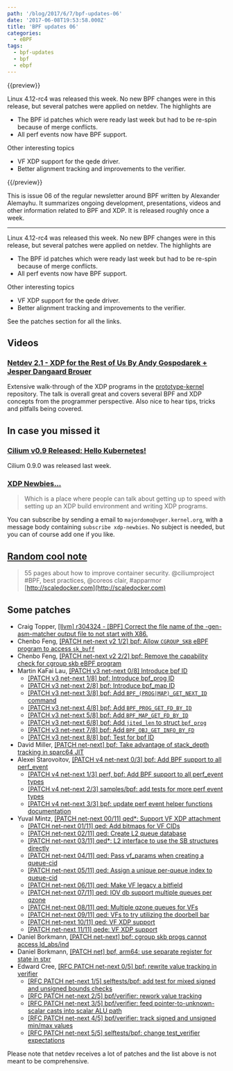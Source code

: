```yaml
---
path: '/blog/2017/6/7/bpf-updates-06'
date: '2017-06-08T19:53:58.000Z'
title: 'BPF updates 06'
categories:
  - eBPF
tags:
  - bpf-updates
  - bpf
  - ebpf
---
```


{{preview}}

Linux 4.12-rc4 was released this week. No new BPF changes were in this release, but several patches were applied on netdev. The highlights are

- The BPF id patches which were ready last week but had to be re-spin because of merge conflicts.
- All perf events now have BPF support.

Other interesting topics

- VF XDP support for the qede driver.
- Better alignment tracking and improvements to the verifier.

{{/preview}}

This is issue 06 of the regular newsletter around BPF written by Alexander Alemayhu. It summarizes ongoing development, presentations, videos and other information related to BPF and XDP. It is released roughly once a week.

---

Linux 4.12-rc4 was released this week. No new BPF changes were in this release, but several patches were applied on netdev. The highlights are

- The BPF id patches which were ready last week but had to be re-spin because of merge conflicts.
- All perf events now have BPF support.

Other interesting topics

- VF XDP support for the qede driver.
- Better alignment tracking and improvements to the verifier.

See the patches section for all the links.

## Videos

### [Netdev 2.1 - XDP for the Rest of Us By Andy Gospodarek + Jesper Dangaard Brouer](https://youtu.be/iBkR4gvjxtE)

Extensive walk-through of the XDP programs in the [prototype-kernel](https://github.com/netoptimizer/prototype-kernel) repository. The talk is overall great and covers several BPF and XDP concepts from the programmer perspective. Also nice to hear tips, tricks and pitfalls being covered.

## In case you missed it

### [Cilium v0.9 Released: Hello Kubernetes!](https://www.cilium.io/blog/2017/5/31/cilium-v09-released-hello-kubernetes)

Cilium 0.9.0 was released last week.

### [XDP Newbies...](https://www.mail-archive.com/netdev@vger.kernel.org/msg162375.html)

> Which is a place where people can talk about getting up to speed with setting up an XDP build environment and writing XDP programs.

You can subscribe by sending a email to `majordomo@vger.kernel.org`, with a message body containing `subscribe xdp-newbies`. No subject is needed, but you can of course add one if you like.

## [Random cool note](https://twitter.com/GianArb/status/871808740080615424)

> 55 pages about how to improve container security. @ciliumproject #BPF, best practices, @coreos clair, #apparmor [http://scaledocker.com](http://scaledocker.com)

## Some patches

- Craig Topper, [[llvm] r304324 - [BPF] Correct the file name of the -gen-asm-matcher output file to not start with X86.](http://llvm.org/viewvc/llvm-project?rev=304324&view=rev)
- Chenbo Feng, [[PATCH net-next v2 1/2] bpf: Allow `CGROUP_SKB` eBPF program to access `sk_buff`](https://www.spinics.net/lists/netdev/msg437923.html)
- Chenbo Feng, [[PATCH net-next v2 2/2] bpf: Remove the capability check for cgroup skb eBPF program](https://www.spinics.net/lists/netdev/msg437922.html)
- Martin KaFai Lau, [[PATCH v3 net-next 0/8] Introduce bpf ID](https://www.spinics.net/lists/netdev/msg438573.html)
  - [[PATCH v3 net-next 1/8] bpf: Introduce bpf_prog ID](https://www.spinics.net/lists/netdev/msg438579.html)
  - [[PATCH v3 net-next 2/8] bpf: Introduce bpf_map ID](https://www.spinics.net/lists/netdev/msg438577.html)
  - [[PATCH v3 net-next 3/8] bpf: Add `BPF_(PROG|MAP)_GET_NEXT_ID` command](https://www.spinics.net/lists/netdev/msg438575.html)
  - [[PATCH v3 net-next 4/8] bpf: Add `BPF_PROG_GET_FD_BY_ID`](https://www.spinics.net/lists/netdev/msg438572.html)
  - [[PATCH v3 net-next 5/8] bpf: Add `BPF_MAP_GET_FD_BY_ID`](https://www.spinics.net/lists/netdev/msg438571.html)
  - [[PATCH v3 net-next 6/8] bpf: Add `jited_len` to struct `bpf_prog`](https://www.spinics.net/lists/netdev/msg438576.html)
  - [[PATCH v3 net-next 7/8] bpf: Add `BPF_OBJ_GET_INFO_BY_FD`](https://www.spinics.net/lists/netdev/msg438578.html)
  - [[PATCH v3 net-next 8/8] bpf: Test for bpf ID](https://www.spinics.net/lists/netdev/msg438574.html)
- David Miller, [[PATCH net-next] bpf: Take advantage of stack_depth tracking in sparc64 JIT](https://www.spinics.net/lists/netdev/msg437932.html)
- Alexei Starovoitov, [[PATCH v4 net-next 0/3] bpf: Add BPF support to all perf_event](http://www.mail-archive.com/linux-kernel@vger.kernel.org/msg1411973.html)
  - [[PATCH v4 net-next 1/3] perf, bpf: Add BPF support to all perf_event types](http://www.mail-archive.com/linux-kernel@vger.kernel.org/msg1411972.html)
  - [[PATCH v4 net-next 2/3] samples/bpf: add tests for more perf event types](http://www.mail-archive.com/linux-kernel@vger.kernel.org/msg1411978.html)
  - [[PATCH v4 net-next 3/3] bpf: update perf event helper functions documentation](http://www.mail-archive.com/linux-kernel@vger.kernel.org/msg1411979.html)
- Yuval Mintz, [[PATCH net-next 00/11] qed\*: Support VF XDP attachment](https://www.mail-archive.com/netdev@vger.kernel.org/msg139507.html)
  - [[PATCH net-next 01/11] qed: Add bitmaps for VF CIDs](https://www.mail-archive.com/netdev@vger.kernel.org/msg171602.html)
  - [[PATCH net-next 02/11] qed: Create L2 queue database](https://www.mail-archive.com/netdev@vger.kernel.org/msg171608.html)
  - [[PATCH net-next 03/11] qed\*: L2 interface to use the SB structures directly](https://www.mail-archive.com/netdev@vger.kernel.org/msg171609.html)
  - [[PATCH net-next 04/11] qed: Pass vf_params when creating a queue-cid](https://www.mail-archive.com/netdev@vger.kernel.org/msg171605.html)
  - [[PATCH net-next 05/11] qed: Assign a unique per-queue index to queue-cid](https://www.mail-archive.com/netdev@vger.kernel.org/msg171613.html)
  - [[PATCH net-next 06/11] qed: Make VF legacy a bitfield](https://www.mail-archive.com/netdev@vger.kernel.org/msg171607.html)
  - [[PATCH net-next 07/11] qed: IOV db support multiple queues per qzone](https://www.mail-archive.com/netdev@vger.kernel.org/msg171610.html)
  - [[PATCH net-next 08/11] qed: Multiple qzone queues for VFs](https://www.mail-archive.com/netdev@vger.kernel.org/msg171606.html)
  - [[PATCH net-next 09/11] qed: VFs to try utilizing the doorbell bar](https://www.mail-archive.com/netdev@vger.kernel.org/msg171612.html)
  - [[PATCH net-next 10/11] qed: VF XDP support](https://www.mail-archive.com/netdev@vger.kernel.org/msg171604.html)
  - [[PATCH net-next 11/11] qede: VF XDP support](https://www.mail-archive.com/netdev@vger.kernel.org/msg171611.html)
- Daniel Borkmann, [[PATCH net-next] bpf: cgroup skb progs cannot access ld_abs/ind](https://patchwork.ozlabs.org/patch/771946/)
- Daniel Borkmann, [[PATCH net] bpf, arm64: use separate register for state in stxr](https://patchwork.ozlabs.org/patch/772377/)
- Edward Cree, [[RFC PATCH net-next 0/5] bpf: rewrite value tracking in verifier](https://www.spinics.net/lists/kernel/msg2526933.html)
  - [[RFC PATCH net-next 1/5] selftests/bpf: add test for mixed signed and unsigned bounds checks](https://www.spinics.net/lists/kernel/msg2526942.html)
  - [[RFC PATCH net-next 2/5] bpf/verifier: rework value tracking](https://www.spinics.net/lists/kernel/msg2526951.html)
  - [[RFC PATCH net-next 3/5] bpf/verifier: feed pointer-to-unknown-scalar casts into scalar ALU path](https://www.spinics.net/lists/kernel/msg2526952.html)
  - [[RFC PATCH net-next 4/5] bpf/verifier: track signed and unsigned min/max values](https://www.spinics.net/lists/kernel/msg2526945.html)
  - [[RFC PATCH net-next 5/5] selftests/bpf: change test_verifier expectations](https://www.spinics.net/lists/kernel/msg2526950.html)

Please note that netdev receives a lot of patches and the list above is not meant to be comprehensive.
